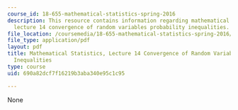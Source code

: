 ```yaml
---
course_id: 18-655-mathematical-statistics-spring-2016
description: This resource contains information regarding mathematical statistics,
  lecture 14 convergence of random variables probability inequalities.
file_location: /coursemedia/18-655-mathematical-statistics-spring-2016/690a82dcf7f16219b3aba340e95c1c95_MIT18_655S16_LecNote14.pdf
file_type: application/pdf
layout: pdf
title: Mathematical Statistics, Lecture 14 Convergence of Random Variables Probability
  Inequalities
type: course
uid: 690a82dcf7f16219b3aba340e95c1c95

---
```

None